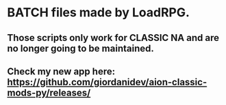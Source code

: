 # BATCH files made by LoadRPG.

## Those scripts only work for CLASSIC NA and are no longer going to be maintained.
## Check my new app here: https://github.com/giordanidev/aion-classic-mods-py/releases/
